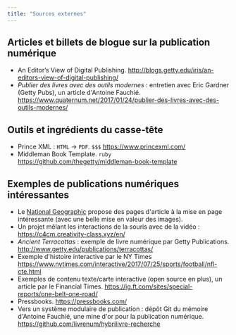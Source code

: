 ```yaml
---
title: "Sources externes"
---
```


## Articles et billets de blogue sur la publication numérique

* An Editor’s View of Digital Publishing. http://blogs.getty.edu/iris/an-editors-view-of-digital-publishing/
* _Publier des livres avec des outils modernes_ : entretien avec Eric Gardner (Getty Pubs), un article d'Antoine Fauchié. https://www.quaternum.net/2017/01/24/publier-des-livres-avec-des-outils-modernes/

## Outils et ingrédients du casse-tête

* Prince XML : `HTML` -> `PDF`. `$$$` https://www.princexml.com/
* Middleman Book Template. `ruby` https://github.com/thegetty/middleman-book-template

## Exemples de publications numériques intéressantes

* Le [National Geographic](https://www.nationalgeographic.com/magazine/) propose des pages d'article à la mise en page intéressante (avec une belle mise en valeur des images).
* Un projet mêlant les interactions de la souris avec de la vidéo : https://c4cm.creativity-class.xyz/en/
* _Ancient Terracottas_ : exemple de livre numérique par Getty Publications. http://www.getty.edu/publications/terracottas/
* Exemple d'histoire interactive par le NY Times https://www.nytimes.com/interactive/2017/07/25/sports/football/nfl-cte.html
* Exemples de contenu texte/carte interactive (open source en plus), un article par le Financial Times. https://ig.ft.com/sites/special-reports/one-belt-one-road/
* Pressbooks. https://pressbooks.com/
* Vers un système modulaire de publication : dépôt Git du mémoire d'Antoine Fauchié, une mine d'or pour la publication numérique. https://github.com/livrenum/hybrilivre-recherche
